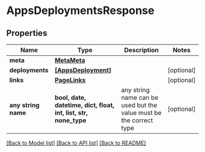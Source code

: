 # AppsDeploymentsResponse


## Properties
Name | Type | Description | Notes
------------ | ------------- | ------------- | -------------
**meta** | [**MetaMeta**](MetaMeta.md) |  | 
**deployments** | [**[AppsDeployment]**](AppsDeployment.md) |  | [optional] 
**links** | [**PageLinks**](PageLinks.md) |  | [optional] 
**any string name** | **bool, date, datetime, dict, float, int, list, str, none_type** | any string name can be used but the value must be the correct type | [optional]

[[Back to Model list]](../README.md#documentation-for-models) [[Back to API list]](../README.md#documentation-for-api-endpoints) [[Back to README]](../README.md)


